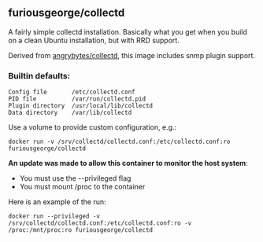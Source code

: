 ## furiousgeorge/collectd

A fairly simple collectd installation. Basically what you get when you build
on a clean Ubuntu installation, but with RRD support.

Derived from [angrybytes/collectd](https://github.com/AngryBytes/docker-images/tree/master/collectd), this image includes snmp plugin support.

### Builtin defaults:

    Config file       /etc/collectd.conf
    PID file          /var/run/collectd.pid
    Plugin directory  /usr/local/lib/collectd
    Data directory    /var/lib/collectd

Use a volume to provide custom configuration, e.g.:
```
docker run -v /srv/collectd/collectd.conf:/etc/collectd.conf:ro furiousgeorge/collectd
```


**An update was made to allow this container to monitor the host system**:

* You must use the --privileged flag
* You must mount /proc to the container

Here is an example of the run:

```
docker run --privileged -v /srv/collectd/collectd.conf:/etc/collectd.conf:ro -v /proc:/mnt/proc:ro furiousgeorge/collectd
```
